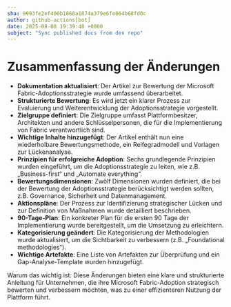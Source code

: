 ```yaml
---
sha: 9993fe2ef400b1868a1874a379e6fe864b68fd0c
author: github-actions[bot]
date: 2025-08-08 19:39:48 +0000
subject: "Sync published docs from dev repo"
---
```


  # Zusammenfassung der Änderungen

- **Dokumentation aktualisiert**: Der Artikel zur Bewertung der Microsoft Fabric-Adoptionsstrategie wurde umfassend überarbeitet.
- **Strukturierte Bewertung**: Es wird jetzt ein klarer Prozess zur Evaluierung und Weiterentwicklung der Adoptionsstrategie vorgestellt.
- **Zielgruppe definiert**: Die Zielgruppe umfasst Plattformbesitzer, Architekten und andere Schlüsselpersonen, die für die Implementierung von Fabric verantwortlich sind.
- **Wichtige Inhalte hinzugefügt**: Der Artikel enthält nun eine wiederholbare Bewertungsmethode, ein Reifegradmodell und Vorlagen zur Lückenanalyse.
- **Prinzipien für erfolgreiche Adoption**: Sechs grundlegende Prinzipien wurden eingeführt, um die Adoptionsstrategie zu leiten, wie z.B. „Business-first“ und „Automate everything“.
- **Bewertungsdimensionen**: Zwölf Dimensionen wurden definiert, die bei der Bewertung der Adoptionsstrategie berücksichtigt werden sollten, z.B. Governance, Sicherheit und Datenmanagement.
- **Aktionspläne**: Der Prozess zur Identifizierung strategischer Lücken und zur Definition von Maßnahmen wurde detailliert beschrieben.
- **90-Tage-Plan**: Ein konkreter Plan für die ersten 90 Tage der Implementierung wurde bereitgestellt, um die Umsetzung zu erleichtern.
- **Kategorisierung geändert**: Die Kategorisierung der Methodologien wurde aktualisiert, um die Sichtbarkeit zu verbessern (z.B. „Foundational methodologies“).
- **Wichtige Artefakte**: Eine Liste von Artefakten zur Überprüfung und ein Gap-Analyse-Template wurden hinzugefügt.

Warum das wichtig ist: Diese Änderungen bieten eine klare und strukturierte Anleitung für Unternehmen, die ihre Microsoft Fabric-Adoption strategisch bewerten und verbessern möchten, was zu einer effizienteren Nutzung der Plattform führt.
